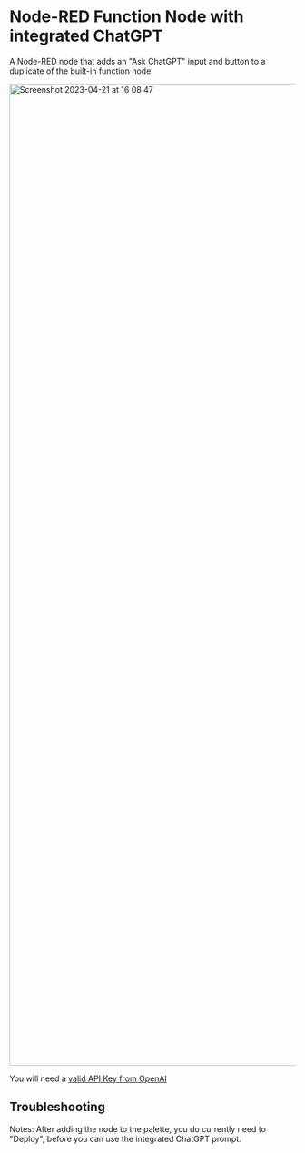 # Node-RED Function Node with integrated ChatGPT

A Node-RED node that adds an "Ask ChatGPT" input and button to a duplicate of the built-in function node.

<img width="1728" alt="Screenshot 2023-04-21 at 16 08 47" src="https://user-images.githubusercontent.com/99246719/233671631-fefa36c1-6db4-4392-a057-314c16fd91b7.png">

You will need a [valid API Key from OpenAI](https://platform.openai.com/account/api-keys)

## Troubleshooting 
Notes: After adding the node to the palette, you do currently need
to "Deploy", before you can use the integrated ChatGPT prompt.
